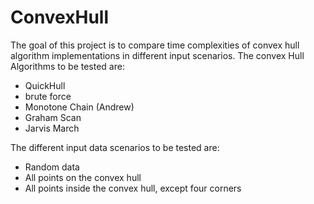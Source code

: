 # ConvexHull

The goal of this project is to compare time complexities of convex hull algorithm implementations in different input scenarios.
The convex Hull Algorithms to be tested are:
 - QuickHull
 - brute force
 - Monotone Chain (Andrew)
 - Graham Scan
 - Jarvis March

The different input data scenarios to be tested are:
 - Random data
 - All points on the convex hull
 - All points inside the convex hull, except four corners
